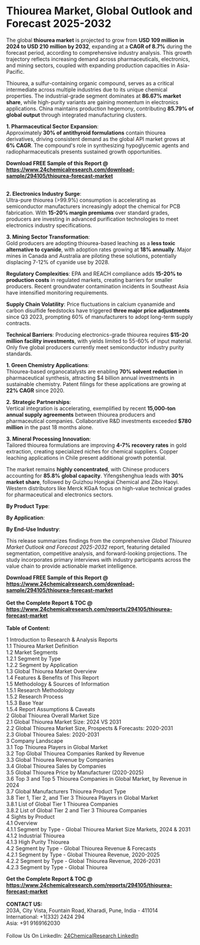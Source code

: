 <h1>Thiourea Market, Global Outlook and Forecast 2025-2032</h1><p>The global <strong>thiourea market</strong> is projected to grow from <strong>USD 109 million in 2024 to USD 210 million by 2032</strong>, expanding at a <strong>CAGR of 8.7%</strong> during the forecast period, according to comprehensive industry analysis. This growth trajectory reflects increasing demand across pharmaceuticals, electronics, and mining sectors, coupled with expanding production capacities in Asia-Pacific.</p><p>Thiourea, a sulfur-containing organic compound, serves as a critical intermediate across multiple industries due to its unique chemical properties. The industrial-grade segment dominates at <strong>86.67% market share</strong>, while high-purity variants are gaining momentum in electronics applications. China maintains production hegemony, contributing <strong>85.79% of global output</strong> through integrated manufacturing clusters.</p><p><strong>1. Pharmaceutical Sector Expansion</strong>:<br>
Approximately <strong>30% of antithyroid formulations</strong> contain thiourea derivatives, driving consistent demand as the global API market grows at <strong>6% CAGR</strong>. The compound's role in synthesizing hypoglycemic agents and radiopharmaceuticals presents sustained growth opportunities.</p><div><b>Download FREE Sample of this Report @ 
            <a href="https://www.24chemicalresearch.com/download-sample/294105/thiourea-forecast-market">
            https://www.24chemicalresearch.com/download-sample/294105/thiourea-forecast-market</a></b></div><br><p><strong>2. Electronics Industry Surge</strong>:<br>
Ultra-pure thiourea (&gt;99.9%) consumption is accelerating as semiconductor manufacturers increasingly adopt the chemical for PCB fabrication. With <strong>15-20% margin premiums</strong> over standard grades, producers are investing in advanced purification technologies to meet electronics industry specifications.</p><p><strong>3. Mining Sector Transformation</strong>:<br>
Gold producers are adopting thiourea-based leaching as a <strong>less toxic alternative to cyanide</strong>, with adoption rates growing at <strong>18% annually</strong>. Major mines in Canada and Australia are piloting these solutions, potentially displacing 7-12% of cyanide use by 2028.</p><p><strong>Regulatory Complexities</strong>: EPA and REACH compliance adds <strong>15-20% to production costs</strong> in regulated markets, creating barriers for smaller producers. Recent groundwater contamination incidents in Southeast Asia have intensified monitoring requirements.</p><p><strong>Supply Chain Volatility</strong>: Price fluctuations in calcium cyanamide and carbon disulfide feedstocks have triggered <strong>three major price adjustments</strong> since Q3 2023, prompting 60% of manufacturers to adopt long-term supply contracts.</p><p><strong>Technical Barriers</strong>: Producing electronics-grade thiourea requires <strong>$15-20 million facility investments</strong>, with yields limited to 55-60% of input material. Only five global producers currently meet semiconductor industry purity standards.</p><p><strong>1. Green Chemistry Applications</strong>:<br>
Thiourea-based organocatalysts are enabling <strong>70% solvent reduction</strong> in pharmaceutical synthesis, attracting $4 billion annual investments in sustainable chemistry. Patent filings for these applications are growing at <strong>22% CAGR</strong> since 2020.</p><p><strong>2. Strategic Partnerships</strong>:<br>
Vertical integration is accelerating, exemplified by recent <strong>15,000-ton annual supply agreements</strong> between thiourea producers and pharmaceutical companies. Collaborative R&amp;D investments exceeded <strong>$780 million</strong> in the past 18 months alone.</p><p><strong>3. Mineral Processing Innovation</strong>:<br>
Tailored thiourea formulations are improving <strong>4-7% recovery rates</strong> in gold extraction, creating specialized niches for chemical suppliers. Copper leaching applications in Chile present additional growth potential.</p><p>The market remains <strong>highly concentrated</strong>, with Chinese producers accounting for <strong>85.8% global capacity</strong>. Yifengshenghua leads with <strong>30% market share</strong>, followed by Guizhou Hongkai Chemical and Zibo Haoyi. Western distributors like Merck KGaA focus on high-value technical grades for pharmaceutical and electronics sectors.</p><p><strong>By Product Type</strong>:</p><p><strong>By Application</strong>:</p><p><strong>By End-Use Industry</strong>:</p><p>This release summarizes findings from the comprehensive <em>Global Thiourea Market Outlook and Forecast 2025-2032</em> report, featuring detailed segmentation, competitive analysis, and forward-looking projections. The study incorporates primary interviews with industry participants across the value chain to provide actionable market intelligence.</p><div><b>Download FREE Sample of this Report @ 
            <a href="https://www.24chemicalresearch.com/download-sample/294105/thiourea-forecast-market">
            https://www.24chemicalresearch.com/download-sample/294105/thiourea-forecast-market</a></b></div><br><div><b>Get the Complete Report & TOC @ 
            <a href="https://www.24chemicalresearch.com/reports/294105/thiourea-forecast-market">
            https://www.24chemicalresearch.com/reports/294105/thiourea-forecast-market</a></b></div><br>
            <b>Table of Content:</b><p>1 Introduction to Research & Analysis Reports<br />
 1.1 Thiourea Market Definition<br />
 1.2 Market Segments<br />
 1.2.1 Segment by Type<br />
 1.2.2 Segment by Application<br />
 1.3 Global Thiourea Market Overview<br />
 1.4 Features & Benefits of This Report<br />
 1.5 Methodology & Sources of Information<br />
 1.5.1 Research Methodology<br />
 1.5.2 Research Process<br />
 1.5.3 Base Year<br />
 1.5.4 Report Assumptions & Caveats<br />
2 Global Thiourea Overall Market Size<br />
 2.1 Global Thiourea Market Size: 2024 VS 2031<br />
 2.2 Global Thiourea Market Size, Prospects & Forecasts: 2020-2031<br />
 2.3 Global Thiourea Sales: 2020-2031<br />
3 Company Landscape<br />
 3.1 Top Thiourea Players in Global Market<br />
 3.2 Top Global Thiourea Companies Ranked by Revenue<br />
 3.3 Global Thiourea Revenue by Companies<br />
 3.4 Global Thiourea Sales by Companies<br />
 3.5 Global Thiourea Price by Manufacturer (2020-2025)<br />
 3.6 Top 3 and Top 5 Thiourea Companies in Global Market, by Revenue in 2024<br />
 3.7 Global Manufacturers Thiourea Product Type<br />
 3.8 Tier 1, Tier 2, and Tier 3 Thiourea Players in Global Market<br />
 3.8.1 List of Global Tier 1 Thiourea Companies<br />
 3.8.2 List of Global Tier 2 and Tier 3 Thiourea Companies<br />
4 Sights by Product<br />
 4.1 Overview<br />
 4.1.1 Segment by Type - Global Thiourea Market Size Markets, 2024 & 2031<br />
 4.1.2 Industrial Thiourea<br />
 4.1.3 High Purity Thiourea<br />
 4.2 Segment by Type - Global Thiourea Revenue & Forecasts<br />
 4.2.1 Segment by Type - Global Thiourea Revenue, 2020-2025<br />
 4.2.2 Segment by Type - Global Thiourea Revenue, 2026-2031<br />
 4.2.3 Segment by Type - Global Thiourea </p><div><b>Get the Complete Report & TOC @ 
            <a href="https://www.24chemicalresearch.com/reports/294105/thiourea-forecast-market">
            https://www.24chemicalresearch.com/reports/294105/thiourea-forecast-market</a></b></div><br><b>CONTACT US:</b><br>
            203A, City Vista, Fountain Road, Kharadi, Pune, India - 411014<br>
            International: +1(332) 2424 294<br>
            Asia: +91 9169162030 <br><br>
            Follow Us On LinkedIn: <a href="https://www.linkedin.com/company/24chemicalresearch/">24ChemicalResearch LinkedIn</a>